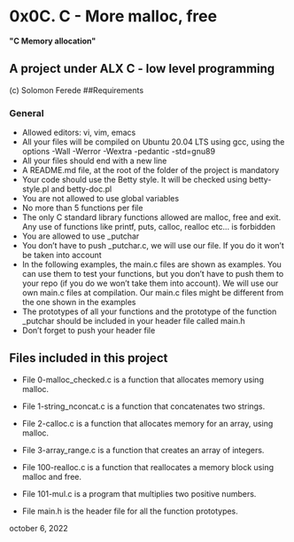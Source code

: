 # 0x0C. C - More malloc, free
   **"C Memory allocation"**
## A project under ALX C - low level programming
(c) Solomon Ferede
##Requirements
###   General
- Allowed editors: vi, vim, emacs
- All your files will be compiled on Ubuntu 20.04 LTS using gcc, using the options -Wall -Werror -Wextra -pedantic -std=gnu89
- All your files should end with a new line
- A README.md file, at the root of the folder of the project is mandatory
- Your code should use the Betty style. It will be checked using betty-style.pl and betty-doc.pl
- You are not allowed to use global variables
- No more than 5 functions per file
- The only C standard library functions allowed are malloc, free and exit. Any use of functions like printf, puts, calloc, realloc etc… is forbidden
- You are allowed to use _putchar
- You don’t have to push _putchar.c, we will use our file. If you do it won’t be taken into account
- In the following examples, the main.c files are shown as examples. You can use them to test your functions, but you don’t have to push them to your repo (if you do we won’t take them into account). We will use our own main.c files at compilation. Our main.c files might be different from the one shown in the examples
- The prototypes of all your functions and the prototype of the function _putchar should be included in your header file called main.h
- Don’t forget to push your header file

## Files included in this project

- File 0-malloc_checked.c is a function that allocates memory using malloc.

- File 1-string_nconcat.c is a function that concatenates two strings.

- File 2-calloc.c is a function that allocates memory for an array, using malloc.

- File 3-array_range.c is a function that creates an array of integers.

- File 100-realloc.c is a function that reallocates a memory block using malloc and free.

- File 101-mul.c is a program that multiplies two positive numbers.

- File main.h is the header file for all the function prototypes.

october 6, 2022
